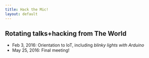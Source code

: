 ```yaml
---
title: Hack the Mic!
layout: default
---
```


## Rotating talks+hacking from The World

- Feb 3, 2016: Orientation to IoT, including *blinky lights with Arduino*
- May 25, 2016: Final meeting!
